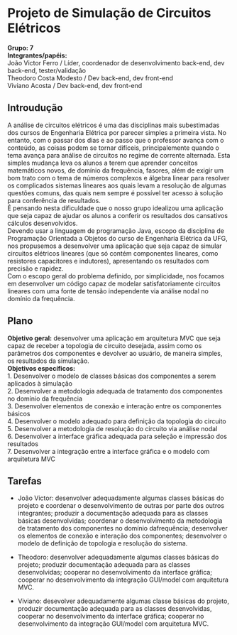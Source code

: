 # Projeto de Simulação de Circuitos Elétricos
**Grupo: 7**  
**Integrantes/papéis:**  
João Victor Ferro / Líder, coordenador de desenvolvimento back-end, dev back-end, tester/validação  
Theodoro Costa Modesto / Dev back-end, dev front-end  
Viviano Acosta / Dev back-end, dev front-end

## Introudução

A análise de circuitos elétricos é uma das disciplinas mais subestimadas dos cursos de Engenharia Elétrica por parecer simples a primeira vista. 
No entanto, com o passar dos dias e ao passo que o professor avança com o conteúdo, as coisas podem se tornar difíceis, principalemente quando o 
tema avança para análise de circuitos no regime de corrente alternada. Esta simples mudança leva os alunos a terem que aprender conceitos matemáticos 
novos, de domínio da frequência, fasores, além de exigir um bom trato com o tema de números complexos e álgebra linear para resolver os complicados
sistemas lineares aos quais levam a resolução de algumas questões comuns, das quais nem sempre é possível ter acesso à solução para conferência de 
resultados.  
É pensando nesta dificuldade que o nosso grupo idealizou uma aplicação que seja capaz de ajudar os alunos a conferir os resultados dos cansativos 
cálculos desenvolvidos.  
Devendo usar a linguagem de programação Java, escopo da disciplina de Programação Orientada a Objetos do curso de Engenharia Elétrica da UFG, nos
propusemos a desenvolver uma aplicação que seja capaz de simular circuitos elétricos lineares (que só contém componentes lineares, como resistores
capacitores e indutores), apresentando os resultados com precisão e rapidez.  
Com o escopo geral do problema definido, por simplicidade, nos focamos em desenvolver um código capaz de modelar satisfatoriamente circuitos
lineares com uma fonte de tensão independente via análise nodal no domínio da frequência.

## Plano
  **Objetivo geral:** desenvolver uma aplicação em arquitetura MVC que seja capaz de receber a topologia de circuito desejada, assim como os parâmetros
                      dos componentes e devolver ao usuário, de maneira simples, os resultados da simulação.  
  **Objetivos específicos:**   
                               1. Desenvolver o modelo de classes básicas dos componentes a serem aplicados à simulação  
                               2. Desenvolver a metodologia adequada de tratamento dos componentes no domínio da frequência  
                               3. Desenvolver elementos de conexão e interação entre os componentes básicos  
                               4. Desenvolver o modelo adequado para definição da topologia do circuito  
                               5. Desenvolver a metodologia de resolução do circuito via análise nodal  
                               6. Desenvolver a interface gráfica adequada para seleção e impressão dos resultados  
                               7. Desenvolver a integração entre a interface gráfica e o modelo com arquitetura MVC  

## Tarefas 
- João Victor: desenvolver adequadamente algumas classes básicas do projeto e coordenar o desenvolvimento de outras por parte dos outros integrantes; 
produzir a documentação adequada para as classes básicas desenvolvidas; coordenar o desenvolvimento da metodologia de tratamento dos componentes no 
domínio dafrequência; desenvolver os elementos de conexão e interação dos componentes; desenvolver o modelo de definição de topologia e resolução do 
sistema.  

- Theodoro: desenvolver adequadamente algumas classes básicas do projeto; produzir documentação adequada para as classes desenvolvidas; cooperar no
desenvolvimento da interface gráfica; cooperar no desenvolvimento da integração GUI/model com arquitetura MVC.

- Viviano: desevolver adequadamente algumas classe básicas do projeto, produzir documentação adequada para as classes desenvolvidas, cooperar no
desenvolvimento da interface gráfica; cooperar no desenvolvimento da integração GUI/model com arquitetura MVC.
  






